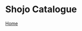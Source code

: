 # Shojo Catalogue
<!-- Navigation -->
<nav class="w3-bar w3-black">
<a href="#home" class="w3-button v3=bar-item">Home</a>
